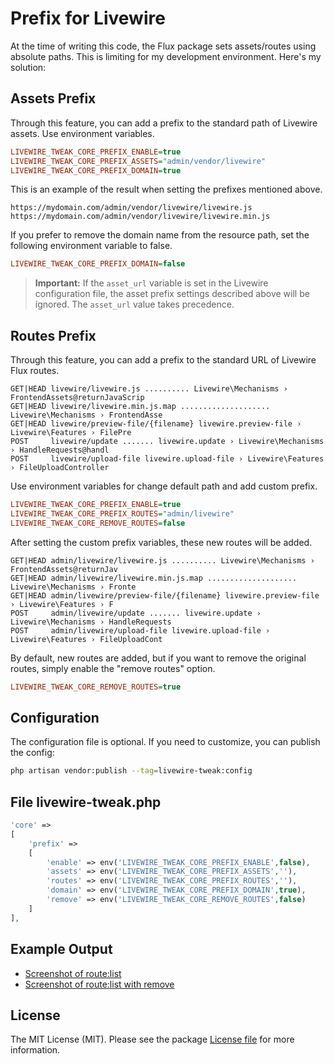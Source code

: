 # Prefix for Livewire

At the time of writing this code, the Flux package sets assets/routes using absolute paths. This is limiting for my development environment. Here's my solution:

## Assets Prefix

Through this feature, you can add a prefix to the standard path of Livewire assets. Use environment variables.

```ini
LIVEWIRE_TWEAK_CORE_PREFIX_ENABLE=true
LIVEWIRE_TWEAK_CORE_PREFIX_ASSETS="admin/vendor/livewire"
LIVEWIRE_TWEAK_CORE_PREFIX_DOMAIN=true
```

This is an example of the result when setting the prefixes mentioned above.

```
https://mydomain.com/admin/vendor/livewire/livewire.js
https://mydomain.com/admin/vendor/livewire/livewire.min.js
```

If you prefer to remove the domain name from the resource path, set the following environment variable to false.

```ini
LIVEWIRE_TWEAK_CORE_PREFIX_DOMAIN=false
```

> **Important:** If the `asset_url` variable is set in the Livewire configuration file, the asset prefix settings described above will be ignored. The `asset_url` value takes precedence.

## Routes Prefix

Through this feature, you can add a prefix to the standard URL of Livewire Flux routes.

```
GET|HEAD livewire/livewire.js .......... Livewire\Mechanisms › FrontendAssets@returnJavaScrip
GET|HEAD livewire/livewire.min.js.map .................... Livewire\Mechanisms › FrontendAsse
GET|HEAD livewire/preview-file/{filename} livewire.preview-file › Livewire\Features › FilePre
POST     livewire/update ....... livewire.update › Livewire\Mechanisms › HandleRequests@handl
POST     livewire/upload-file livewire.upload-file › Livewire\Features › FileUploadController
```

Use environment variables for change default path and add custom prefix.

```ini
LIVEWIRE_TWEAK_CORE_PREFIX_ENABLE=true
LIVEWIRE_TWEAK_CORE_PREFIX_ROUTES="admin/livewire"
LIVEWIRE_TWEAK_CORE_REMOVE_ROUTES=false
```
After setting the custom prefix variables, these new routes will be added.

```
GET|HEAD admin/livewire/livewire.js .......... Livewire\Mechanisms › FrontendAssets@returnJav
GET|HEAD admin/livewire/livewire.min.js.map .................... Livewire\Mechanisms › Fronte
GET|HEAD admin/livewire/preview-file/{filename} livewire.preview-file › Livewire\Features › F
POST     admin/livewire/update ....... livewire.update › Livewire\Mechanisms › HandleRequests
POST     admin/livewire/upload-file livewire.upload-file › Livewire\Features › FileUploadCont
```

By default, new routes are added, but if you want to remove the original routes, simply enable the "remove routes" option.

```ini
LIVEWIRE_TWEAK_CORE_REMOVE_ROUTES=true
```

## Configuration

The configuration file is optional. If you need to customize, you can publish the config:

```bash
php artisan vendor:publish --tag=livewire-tweak:config
```

## File livewire-tweak.php

```php
'core' =>
[
    'prefix' =>
    [
        'enable' => env('LIVEWIRE_TWEAK_CORE_PREFIX_ENABLE',false),
        'assets' => env('LIVEWIRE_TWEAK_CORE_PREFIX_ASSETS',''),
        'routes' => env('LIVEWIRE_TWEAK_CORE_PREFIX_ROUTES',''),
        'domain' => env('LIVEWIRE_TWEAK_CORE_PREFIX_DOMAIN',true),
        'remove' => env('LIVEWIRE_TWEAK_CORE_REMOVE_ROUTES',false)
    ]
],
```

## Example Output

- [Screenshot of route:list](../images/core-routes.jpg)  
- [Screenshot of route:list with remove](../images/core-routes-remove.jpg)  

## License

The MIT License (MIT). Please see the package [License file](../../LICENSE) for more information.
